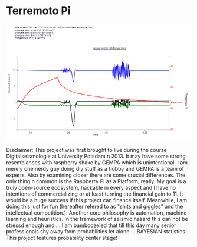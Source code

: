 # Terremoto Pi
![eqd](/images/WebSeismometer.png)

Disclaimer:
This project was first brought to live during the course Digitalseismologie at University Potsdam n 2013. It may have some strong resemblances with raspberry shake by GEMPA which is unintentional. 
I am merely one nerdy guy doing diy stuff as a hobby and GEMPA is a team of experts.
Also by examining closer there are some crucial differences. The only thing n common is the Raspberry Pi as a Platform, really.
My goal is a truly open-source ecosystem, hackable in every aspect and I have no intentions of commercializing or at least turning the financial gain to 11. It would be a huge success if this project can finance itself.
Meanwhile, I am doing this just for fun (hereafter refered to as "shits and giggles" and the intellectual competition.).
Another core philosophy is automation, machine learning and heuristics. In the framework of seismic hazard this can not be stressd enough and  ... I am bamboozeled that till this day many senior professionals shy away from probabilities let alone ... BAYESIAN statistics.
This project features probability center stage!
